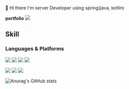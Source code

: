 👋 Hi there I'm server Developer using spring(java, kotlin)

**portfolio**
<a href="https://www.notion.so/Choi-Min-Sung-52ec35a207c24b5f890e441dd0ba3c02" target="_blank"><img src="https://img.shields.io/badge/Notion-000000?style=flat&logo=Notion&logoColor=FFFFFF"/></a>

## Skill
### Languages & Platforms
<img src="https://img.shields.io/badge/Java-FFFFFF?style=flat&logo=openjdk&logoColor=437291"/></a>
<img src="https://img.shields.io/badge/Kotlin-FFFFFF?style=flat&logo=Kotlin&logoColor=7F52FF"/></a>
<img src="https://img.shields.io/badge/Python-FFFFFF?style=flat&logo=Python&logoColor=3776AB"/></a>
<img src="https://img.shields.io/badge/C++-FFFFFF?style=flat&logo=cplusplus&logoColor=00599C"/></a>

<img src="https://img.shields.io/badge/Spring-FFFFFF?style=flat&logo=Spring&logoColor=6DB33F"/></a>
<img src="https://img.shields.io/badge/Flask-FFFFFF?style=flat&logo=Flask&logoColor=000000"/></a>
<img src="https://img.shields.io/badge/Mysql-FFFFFF?style=flat&logo=Mysql&logoColor=4479A1"/></a>


![Anurag's GitHub stats](https://github-readme-stats.vercel.app/api?username=raccoon-coding&show_icons=true&theme=rose)
<!--
**raccoon-coding/raccoon-c![Uploading notion.svg…]()
oding** is a ✨ _special_ ✨ repository because its `README.md` (this file) appears on your GitHub profile.

Here are some ideas to get you started:

- 🔭 I’m currently working on ...
- 🌱 I’m currently learning ...
- 👯 I’m looking to collaborate on ...
- 🤔 I’m looking for help with ...
- 💬 Ask me about ...
- 📫 How to reach me: ...
- 😄 Pronouns: ...
- ⚡ Fun fact: ...
-->
